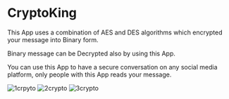 # CryptoKing 
This App uses a combination of AES and DES algorithms which encrypted your message into Binary form.

Binary message can be Decrypted also by using this App.

You can use this App to have a secure conversation on any social media platform, only people with this App reads your message.

![1crpyto](https://user-images.githubusercontent.com/64690177/107873867-ae886680-6edb-11eb-992a-7e0dd350d93a.png)
![2crypto](https://user-images.githubusercontent.com/64690177/107873877-b942fb80-6edb-11eb-9834-244321b177c5.png)
![3crypto](https://user-images.githubusercontent.com/64690177/107873884-be07af80-6edb-11eb-82a1-0e260fd304d6.png)

